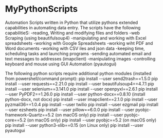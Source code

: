 # MyPythonScripts
Automation Scripts written in Python that utilize pythons extended capabilities in automating data entry. 
The scripts have the following capabilitieS:
-reading, Writing and modifying files and folders
-web Scraping (using beautifulsoup4)
-manipulating and working with Excel spreadsheets
-working with Google Spreadsheets
-working wiht PDF and Word documents
-working with CSV iles and json data
-keeping time, scheduling tasks and launching programs
-sending automated email and text messages to addresses (imapclient)
-manipulating images
-controlling keyboard and mouse using GUI Automation (pyautogui)



The following python scripts require additional python modules (installed from powershell/command prompt):
pip install --user send2trash==1.5.0
pip install --user requests==2.21.0
pip install --user beautifulsoup4==4.7.1
pip install --user selenium==3.141.0
pip install --user openpyxl==2.6.1
pip install --user PyPDF2==1.26.0
pip install --user python-docx==0.8.10 (install python-docx, not docx)
pip install --user imapclient==2.1.0
pip install --user pyzmail36==1.0.4
pip install --user twilio
pip install --user ezgmail
pip install --user ezsheets
pip install --user pillow==6.0.0
pip install --user pyobjc-framework-Quartz==5.2 (on macOS only)
pip install --user pyobjc-core==5.2 (on macOS only)
pip install --user pyobjc==5.2 (on macOS only)
pip install --user python3-xlib==0.15 (on Linux only)
pip install --user pyautogui
